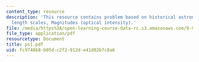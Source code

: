```yaml
---
content_type: resource
description: 'This resource contains problem based on historical astronomy: fundamental
  length scales, Magnitudes (optical intensity).'
file: /media/https%3A/open-learning-course-data-rc.s3.amazonaws.com/8-901-astrophysics-i-spring-2006/fc974868b05dc2f2912de41d02b7c8a6_ps1.pdf
file_type: application/pdf
resourcetype: Document
title: ps1.pdf
uid: fc974868-b05d-c2f2-912d-e41d02b7c8a6
---
```


